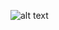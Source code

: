 ![alt text](https://s-media-cache-ak0.pinimg.com/originals/41/13/10/4113102046273724e9e4c4c578985f50.jpg)
